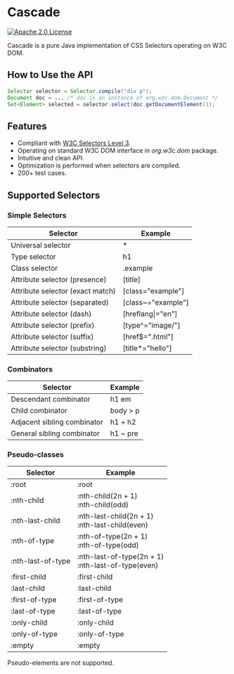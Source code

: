 # Cascade
[![Apache 2.0 License](https://img.shields.io/:license-Apache%202.0-blue.svg)](https://www.apache.org/licenses/LICENSE-2.0
)

Cascade is a pure Java implementation of CSS Selectors operating on W3C DOM.

## How to Use the API

```java
Selector selector = Selector.compile("div p");
Document doc = ... /* doc is an instance of org.w3c.dom.Document */
Set<Element> selected = selector.select(doc.getDocumentElement());
```
## Features

* Compliant with [W3C Selectors Level 3](http://www.w3.org/TR/css3-selectors/).
* Operating on standard W3C DOM interface in _org.w3c.dom_ package.
* Intuitive and clean API.
* Optimization is performed when selectors are compiled.
* 200+ test cases.

## Supported Selectors
### Simple Selectors
Selector                          | Example
----------------------------------|--------------------
Universal selector                | \*       
Type selector                     | h1
Class selector                    | .example
Attribute selector (presence)     | [title]
Attribute selector (exact match)  | [class="example"]
Attribute selector (separated)    | [class~="example"]
Attribute selector (dash)         | [hreflang&#124;="en"]
Attribute selector (prefix)       | [type^="image/"]
Attribute selector (suffix)       | [href$=".html"]
Attribute selector (substring)    | [title*="hello"]

### Combinators
Selector                          | Example
----------------------------------|--------------------
Descendant combinator             | h1 em       
Child combinator                  | body > p       
Adjacent sibling combinator       | h1 + h2       
General sibling combinator        | h1 ~ pre

### Pseudo-classes
Selector                          | Example
----------------------------------|--------------------
:root                             |:root
:nth-child                        |:nth-child(2n + 1) <br> :nth-child(odd)
:nth-last-child                   |:nth-last-child(2n + 1) <br> :nth-last-child(even)
:nth-of-type                      |:nth-of-type(2n + 1) <br> :nth-of-type(odd)
:nth-last-of-type                 |:nth-last-of-type(2n + 1) <br> :nth-last-of-type(even)
:first-child                      |:first-child
:last-child                       |:last-child
:first-of-type                    |:first-of-type
:last-of-type                     |:last-of-type
:only-child                       |:only-child
:only-of-type                     |:only-of-type
:empty                            |:empty

Pseudo-elements are not supported.
